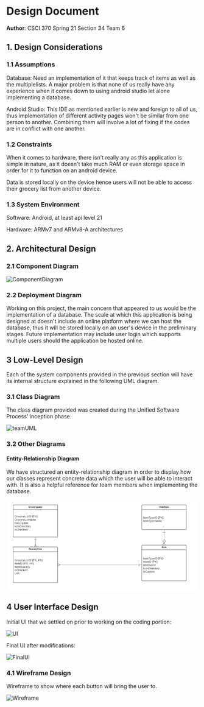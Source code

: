 # Design Document

**Author**: CSCI 370 Spring 21 Section 34 Team 6

## 1. Design Considerations

### 1.1 Assumptions

Database: Need an implementation of it that keeps track of items as well as the multiplelists. A major problem is that none of us really have any experience when it comes down to using android studio let alone implementing a database.

Android Studio: This IDE as mentioned earlier is new and foreign to all of us, thus implementation of different activity pages won't be similar from one person to another. Combining them will involve a lot of fixing if the codes are in conflict with one another.

### 1.2 Constraints

When it comes to hardware, there isn't really any as this application is simple in nature, as it doesn't take much RAM or even storage space in order for it to function on an android device.

Data is stored locally on the device hence users will not be able to access their grocery list from another device.



### 1.3 System Environment

Software: Android, at least api level 21

Hardware: ARMv7 and ARMv8-A architectures

## 2. Architectural Design


### 2.1 Component Diagram

![ComponentDiagram](https://i.imgur.com/AQyt0ll.png)

### 2.2 Deployment Diagram


Working on this project, the main concern that appeared to us would be the implementation of a database. The scale at which this application is being designed at doesn't include an online platform where we can host the database, thus it will be stored locally on an user's device in the preliminary stages. Future implementation may include user login which supports multiple users should the application be hosted online.


## 3 Low-Level Design

Each of the system components provided in the previous section will have its internal structure explained in the following UML diagram. 

### 3.1 Class Diagram

The class diagram provided was created during the Unified Software Process' inception phase.

![teamUML](https://i.imgur.com/bgUr9si.png)


### 3.2 Other Diagrams

#### Entity-Relationship Diagram

We have structured an entity-relationship diagram in order to display how our classes represent concrete data which the user will be able to interact with. It is also a helpful reference for team members when implementing the database.

![EntityRelationshipDiagram](Images/EntityRelationshipDiagram.png)

## 4 User Interface Design

Initial UI that we settled on prior to working on the coding portion:

![UI](https://i.imgur.com/SR7SATP.png)

Final UI after modifications:

![FinalUI](https://i.imgur.com/fnqN9u4.png)


### 4.1 Wireframe Design

Wireframe to show where each button will bring the user to.

![Wireframe](https://i.imgur.com/rKV2N7D.png)
